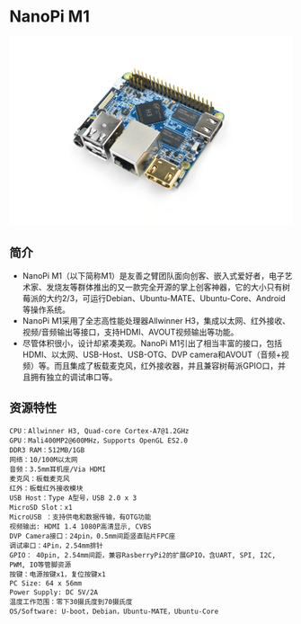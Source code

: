 # NanoPi M1
![](../pic/NanoPi_M1.jpg)

## 简介
- NanoPi M1（以下简称M1）是友善之臂团队面向创客、嵌入式爱好者，电子艺术家、发烧友等群体推出的又一款完全开源的掌上创客神器，它的大小只有树莓派的大约2/3，可运行Debian、Ubuntu-MATE、Ubuntu-Core、Android等操作系统。
- NanoPi M1采用了全志高性能处理器Allwinner H3，集成以太网、红外接收、视频/音频输出等接口，支持HDMI、AVOUT视频输出等功能。
- 尽管体积很小，设计却紧凑美观。NanoPi M1引出了相当丰富的接口，包括HDMI、以太网、USB-Host、USB-OTG、DVP camera和AVOUT（音频+视频）等。而且集成了板载麦克风，红外接收器，并且兼容树莓派GPIO口，并且拥有独立的调试串口等。

## 资源特性

    CPU：Allwinner H3, Quad-core Cortex-A7@1.2GHz
    GPU：Mali400MP2@600MHz，Supports OpenGL ES2.0
    DDR3 RAM：512MB/1GB
    网络：10/100M以太网
    音频：3.5mm耳机座/Via HDMI
    麦克风：板载麦克风
    红外：板载红外接收模块
    USB Host：Type A型号，USB 2.0 x 3
    MicroSD Slot：x1
    MicroUSB ：支持供电和数据传输，有OTG功能
    视频输出: HDMI 1.4 1080P高清显示, CVBS
    DVP Camera接口：24pin，0.5mm间距竖直贴片FPC座
    调试串口：4Pin，2.54mm排针
    GPIO： 40pin, 2.54mm间距，兼容RasberryPi2的扩展GPIO，含UART, SPI, I2C, PWM, IO等管脚资源
    按键：电源按键x1，复位按键x1
    PC Size: 64 x 56mm
    Power Supply: DC 5V/2A
    温度工作范围：零下30摄氏度到70摄氏度
    OS/Software: U-boot，Debian，Ubuntu-MATE，Ubuntu-Core
